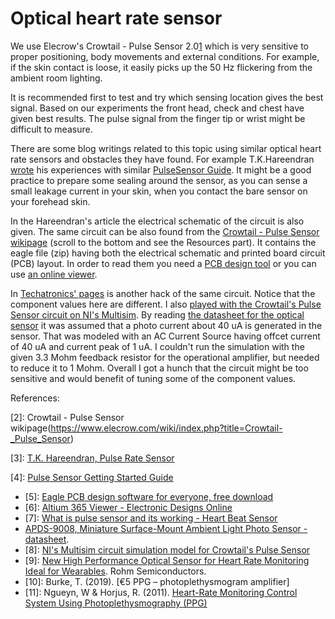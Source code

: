 # Optical heart rate sensor

We use Elecrow's Crowtail - Pulse Sensor 2.0[1] which is very sensitive to proper positioning, body movements and external conditions. For example, if the skin contact is loose, it easily picks up the 50 Hz flickering from the ambient room lighting.

It is recommended first to test and try which sensing location gives the best signal. Based on our experiments the front head, check and chest have given best results. The pulse signal from the finger tip or wrist might be difficult to measure.

There are some blog writings related to this topic using similar optical heart rate sensors and obstacles they have found. For example T.K.Hareendran [wrote](https://www.electroschematics.com/heart-rate-sensor/) his experiences with similar [PulseSensor Guide](https://cdn.shopify.com/s/files/1/0672/9409/files/PulseSensorAmpedGettingStartedGuide.pdf). It might be a good practice to prepare some sealing around the sensor, as you can sense a small leakage current in your skin, when you contact the bare sensor on your forehead skin.

In the Hareendran's article the electrical schematic of the circuit is also given. The same circuit can be also found from the [Crowtail - Pulse Sensor wikipage](https://www.elecrow.com/wiki/index.php?title=Crowtail-_Pulse_Sensor) (scroll to the bottom and see the Resources part). It contains the eagle file (zip) having both the electrical schematic and printed board circuit (PCB) layout. In order to read them you need a [PCB design tool](https://www.autodesk.com/products/eagle/free-download) or you can use [an online viewer](https://www.altium.com/viewer/).

In [Techatronics' pages](https://techatronic.com/pulse-sensor-heart-beat-sensor/) is another hack of the same circuit. Notice that the component values here are different. I also [played with the Crowtail's Pulse Sensor circuit on NI's Multisim](https://github.com/sakluk/first_year_hardware_project/tree/main/circuit). By reading [the datasheet for the optical sensor](https://www.elecrow.com/wiki/images/d/dc/APDS-9008-020-Avago.pdf) it was assumed that a photo current about 40 uA is generated in the sensor. That was modeled with an AC Current Source having offcet current of 40 uA and current peak of 1 uA. I couldn't run the simulation with the given 3.3 Mohm feedback resistor for the operational amplifier, but needed to reduce it to 1 Mohm. Overall I got a hunch that the circuit might be too sensitive and would benefit of tuning some of the component values.

References:

[1]: https://www.elecrow.com/crowtail-pulse-sensor-p-1673.html (Crowtail - Pulse Sensor 2.0)

[2]: Crowtail - Pulse Sensor wikipage(https://www.elecrow.com/wiki/index.php?title=Crowtail-_Pulse_Sensor)

[3]: [T.K. Hareendran, Pulse Rate Sensor](https://www.electroschematics.com/heart-rate-sensor/)

[4]: [Pulse Sensor Getting Started Guide](https://cdn.shopify.com/s/files/1/0672/9409/files/PulseSensorAmpedGettingStartedGuide.pdf)
- [5]: [Eagle PCB design software for everyone, free download](https://www.autodesk.com/products/eagle/free-download)
- [6]: [Altium 365 Viewer - Electronic Designs Online](https://www.altium.com/viewer/)
- [7]: [What is pulse sensor and its working - Heart Beat Sensor](https://techatronic.com/pulse-sensor-heart-beat-sensor/)
- [APDS-9008, Miniature Surface-Mount Ambient Light Photo Sensor - datasheet](https://www.elecrow.com/wiki/images/d/dc/APDS-9008-020-Avago.pdf).
- [8]: [NI's Multisim circuit simulation model for Crowtail's Pulse Sensor](https://github.com/sakluk/first_year_hardware_project/tree/main/circuit)
- [9]: [New High Performance Optical Sensor for Heart Rate Monitoring Ideal for Wearables](https://www.rohm.com/news-detail?news-title=new-high-performance-optical-sensor-for-heart-rate-monitoring&defaultGroupId=false). Rohm Semiconductors.
- [10]: Burke, T. (2019). [€5 PPG – photoplethysmogram amplifier]
- [11]: Ngueyn, W & Horjus, R. (2011). [Heart-Rate Monitoring Control System Using Photoplethysmography (PPG)](https://core.ac.uk/download/pdf/19143551.pdf)

